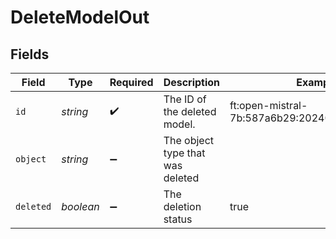 # DeleteModelOut


## Fields

| Field                                         | Type                                          | Required                                      | Description                                   | Example                                       |
| --------------------------------------------- | --------------------------------------------- | --------------------------------------------- | --------------------------------------------- | --------------------------------------------- |
| `id`                                          | *string*                                      | :heavy_check_mark:                            | The ID of the deleted model.                  | ft:open-mistral-7b:587a6b29:20240514:7e773925 |
| `object`                                      | *string*                                      | :heavy_minus_sign:                            | The object type that was deleted              |                                               |
| `deleted`                                     | *boolean*                                     | :heavy_minus_sign:                            | The deletion status                           | true                                          |